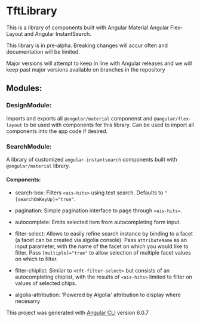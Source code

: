 # TftLibrary

This is a library of components built with Angular Material Angular Flex-Layout and Angular InstantSearch. 

This library is in pre-alpha. Breaking changes will accur often and documentation will be limited.

Major versions will attempt to keep in line with Angular releases and we will keep past major versions available on branches in the repository 

## Modules:

### DesignModule: 
Imports and exports all `@angular/material` componenst and `@angular/flex-layout` to be used with components for this library. Can be used to import all components into the app code if desired.

### SearchModule:
A library of customized `angular-instantsearch` components built with `@angular/material` library.

  #### Components:
  - search-box: Filters `<ais-hits>` using text search. Defaults to `"[searchOnKeyUp]="true"`. 

  - pagination: Simple pagination interface to page through `<ais-hits>`.

  - autocomplete: Emits selected item from autocompleting form input.

  - filter-select: Allows to easily refine search instance by binding to a facet (a facet can be created via algolia console). Pass `attributeName` as an input parameter, with the name of the facet on which you would like to filter. Pass `[multiple]="true"` to allow selection of multiple facet values on which to filter.

  - filter-chiplist: Similar to `<tft-filter-select>` but consists of an autocompleting chiplist, with the results of `<ais-hits>` limited to filter on values of selected chips.

  - algolia-attribution: 'Powered by Algolia' attribution to display where necesarry


This project was generated with [Angular CLI](https://github.com/angular/angular-cli) version 6.0.7